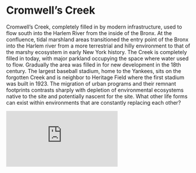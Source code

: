 # Cromwell’s Creek

Cromwell’s Creek, completely filled in by modern infrastructure, used to flow south into the Harlem River from the inside of the Bronx. At the confluence, tidal marshland areas transitioned the entry point of the Bronx into the Harlem river from a more terrestrial and hilly environment to that of the marshy ecosystem in early New York history. The Creek is completely filled in today, with major parkland occupying the space where water used to flow. Gradually the area was filled in for new development in the 18th century. The largest baseball stadium, home to the Yankees, sits on the forgotten Creek and is neighbor to Heritage Field where the first stadium was built in 1923.  The migration of urban programs and their remnant footprints contrasts sharply with depletion of environmental ecosystems native to the site and potentially nascent for the site. What other life forms can exist within environments that are constantly replacing each other?

![map of Cromwell's Creek](https://images.nypl.org/index.php?id=1524207&t=w)

